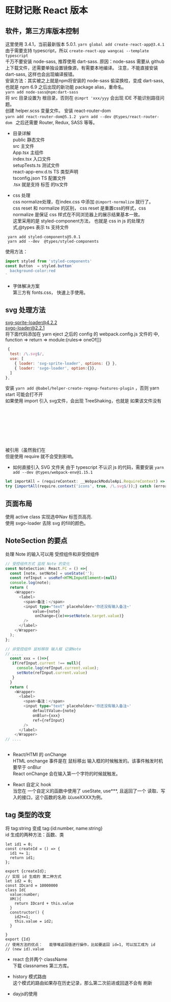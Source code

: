 # 旺财记账 React 版本
## 软件，第三方库版本控制
这里使用 3.4.1，当前最新版本 5.0.1.  `yarn global add create-react-app@3.4.1`   
由于需要支持 typescript，所以  `create-react-app wangcai --template typescript`  
千万不要安装 node-sass, 推荐使用 dart-sass. 原因：node-sass 需要从 github上下载文件，还需要单独设置镜像源，有需要本地编译。
注意，不能直接安装 dart-sass, 这样也会出现编译报错。  
安装方法：其实被之上就是npm将安装的 node-sass 偷梁换柱，变成 dart-sass, 也就是 npm 6.9 之后出现的新功能 package alias，重命名。    
`yarn add node-sass@npm:dart-sass`  
将 src 目录设置为 根目录，否则在 `@imprt 'xxx/yyy` 会出现 IDE 不能识别路径问题。  
创建 helper.scss 变量文件。
安装 react-router-dom  
`yarn add react-router-dom@5.1.2 `
`yarn add --dev @types/react-router-dom `
之后还需要 Router, Redux, SASS 等等。

- 目录详解  
public 静态文件  
src 主文件  
App.tsx 主组件  
index.tsx 入口文件  
setupTests.ts 测试文件  
react-app-env.d.ts TS 类型声明  
tsconfig.json TS 配置文件  
.tsx 就是支持 标签 的ts文件

- css 处理  
css normalize处理，在index.css 中添加 `@import-normalize` 就行了。  
css reset 和 normalize 的区别， css reset 是重置css的样式，css normalize 是保证 css 样式在不同浏览器上的展示结果基本一致。  
这里采用的是 styled-component方法， 也就是 css in js 的处理方式,@types 表示 ts 支持文件  
```shell script
 yarn add styled-components@5.0.1
 yarn add --dev  @types/styled-components       
``` 
使用方法：
```ts
import styled from 'styled-components'
const Button  = styled.button`
  background-color:red
`
```
- 字体解决方案  
第三方有 fonts.css， 快速上手使用。 

## svg 处理方法
svg-sprite-loader@4.2.2   
svgo-loader@2.2.1  
将下面代码添加在 yarn eject 之后的 config 的 webpack.config.js 文件的 中, function => return => module:{rules=> oneOf[]}
```js
 {
  test: /\.svg$/,
  use: [
    { loader: 'svg-sprite-loader', options: {} },
    { loader: 'svgo-loader', option:{}},
  ]
},
```
安装 `yarn add @babel/helper-create-regexp-features-plugin` ，否则 yarn start 可能会打不开  
如果使用 import 引入 svg文件，会出现 TreeShaking，也就是 如果该文件没有被引用（虽然我们在 <svg> 标签中引用了），那么就不会被编译，也就相当于没用。  
但是使用 require 就不会受到影响。  

- 如何直接引入 SVG 文件夹
由于 typescript 不认识 js 的代码，需要安装 `yarn add --dev @types/webpack-env@1.15.1`  
```js
let importAll = (requireContext: __WebpackModuleApi.RequireContext) => requireContext.keys().forEach(requireContext);
try {importAll(require.context('icons', true, /\.svg$/));} catch (error) {console.log(error);}
```

## 页面布局
使用 active class 实现选中Nav 标签页高亮.  
使用 svgo-loader 去除 svg 的fill的颜色。 

## NoteSection 的要点
处理 Note 的输入可以用 受控组件和非受控组件
```ts
// 受控组件方式 监视 Note 的变化
const NoteSection: React.FC = () =>{
  const [note, setNote] = useState('');
  const refInput = useRef<HTMLInputElement>(null)
  console.log(note);
  return (
    <Wrapper>
      <label>
        <span>备注：</span>
        <input type="text" placeholder='你还没有输入备注~'
            value={note}
             onChange={(e)=>setNote(e.target.value)}
        />
      </label>
    </Wrapper>
  );
};

// 非受控组件 鼠标移除 输入框 记录Note
// .....
  const xxx = ()=>{
   if(refInput.current !== null){
     console.log(refInput.current.value);
     setNote(refInput.current.value)
   }
  }
  return (
    <Wrapper>
      <label>
        <span>备注：</span>
        <input type="text" placeholder='你还没有输入备注~'
            defaultValue={note}
            onBlur={xxx}
            ref={refInput}
        />
      </label>
    </Wrapper>
// ....
           
```
- React/HTMl 的 onChange  
HTML onchange 事件是在 鼠标移出 输入框的时候触发的。该事件触发时机要早于 onBlur  
React onChange 会在输入第一个字符的时候就触发。  

- React 自定义 hook  
当您在 一个自定义的函数中使用了 useState, use***, 且返回了一个 读取、写入的接口，这个函数的名称 以useXXXX为例。

## tag 类型的改变
将 tag:string 变成 tag:{id:number, name:string}   
id 生成的两种方法：函数、类
```tsx
let id1 = 0;
const createId = () => {
  id1 += 1;
  return id1;
};

export {createId};
// 实现 id 生成的 第二种方式
let id2 = 0;
const IDcard = 10000000
class Id{
  value:number;
  XM(){
    return IDcard + this.value
  }
  constructor() {
    id2+=1;
    this.value = id2;
  }

}
export {Id}
// 使用方法的优点：   能够堆返回值进行操作，比如要返回 id=1, 可以加工成为 id 
// (new id).value
```

- react 合并两个 className  
下载 classnames 第三方库。  

- history 模式路由  
这个模式的路由如果存在历史记录，那么第二次前进或回退不会有 刷新

- dayjs的使用  
